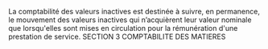 La comptabilité des valeurs inactives est destinée à suivre, en permanence, le mouvement des valeurs inactives qui n’acquièrent leur valeur nominale que lorsqu'elles sont mises en circulation pour la rémunération d'une prestation de service.
SECTION 3
COMPTABILITE DES MATIERES